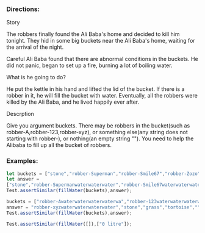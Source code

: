 ### Directions:

Story

The robbers finally found the Ali Baba's home and decided to kill him tonight. They hid in some big buckets near the Ali Baba's home, waiting for the arrival of the night.

Careful Ali Baba found that there are abnormal conditions in the buckets. He did not panic, began to set up a fire, burning a lot of boiling water.

What is he going to do?

He put the kettle in his hand and lifted the lid of the bucket. If there is a robber in it, he will fill the bucket with water. Eventually, all the robbers were killed by the Ali Baba, and he lived happily ever after.

Descrption

Give you argument buckets. There may be robbers in the bucket(such as robber-A,robber-123,robber-xyz), or something else(any string does not starting with robber-), or nothing(an empty string ""). You need to help the Alibaba to fill up all the bucket of robbers.

### Examples:

```javascript
let buckets = ["stone","robber-Superman","robber-Smile67","robber-Zozo","stone","grass","iamnotarobber-tortoise",""]
let answer = 
["stone","robber-Supermanwaterwaterwater","robber-Smile67waterwaterwaterw","robber-Zozowaterwaterwaterwate","stone","grass","iamnotarobber-tortoise","","50 litres"]
Test.assertSimilar(fillWater(buckets),answer);

buckets = ["robber-Awaterwaterwaterwaterwa","robber-123waterwaterwaterwater",
answer = "robber-xyzwaterwaterwaterwater","stone","grass","tortoise","","62 litres"]
Test.assertSimilar(fillWater(buckets),answer);

Test.assertSimilar(fillWater([]),["0 litre"]);
```

